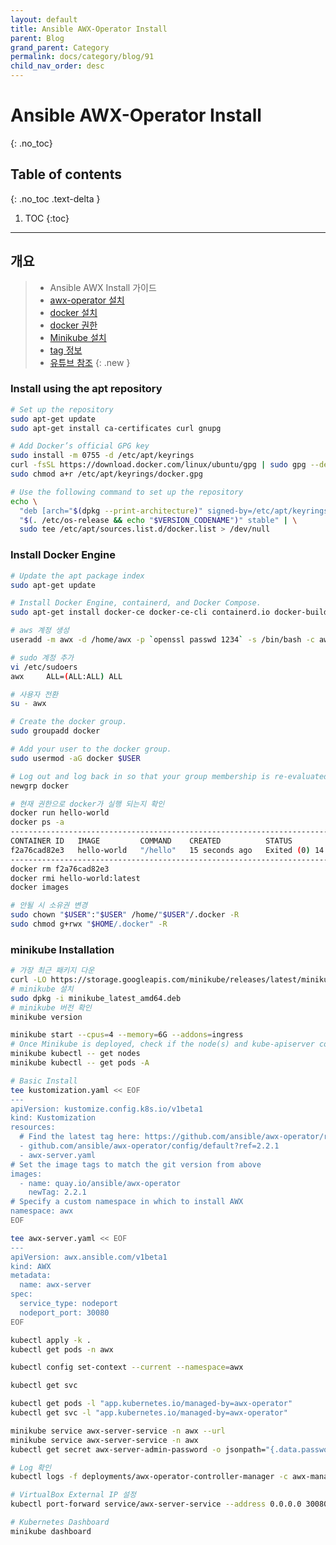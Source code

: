 ```yaml
---
layout: default
title: Ansible AWX-Operator Install
parent: Blog
grand_parent: Category
permalink: docs/category/blog/91
child_nav_order: desc
---
```

# Ansible AWX-Operator Install
{: .no_toc}
## Table of contents
{: .no_toc .text-delta }
1. TOC
{:toc}
---
## 개요
> - Ansible AWX Install 가이드
> - [awx-operator 설치](https://github.com/ansible/awx-operator)
> - [docker 설치](https://docs.docker.com/engine/install/ubuntu/)
> - [docker 권한](https://docs.docker.com/engine/install/linux-postinstall/)
> - [Minikube 설치](https://minikube.sigs.k8s.io/docs/start/)
> - [tag 정보](https://github.com/ansible/awx-operator/tags)
> - [유튜브 참조](https://youtu.be/n3SzwzbxfRE)
{: .new }
### Install using the apt repository
```bash
# Set up the repository
sudo apt-get update
sudo apt-get install ca-certificates curl gnupg
```
```bash
# Add Docker’s official GPG key
sudo install -m 0755 -d /etc/apt/keyrings
curl -fsSL https://download.docker.com/linux/ubuntu/gpg | sudo gpg --dearmor -o /etc/apt/keyrings/docker.gpg
sudo chmod a+r /etc/apt/keyrings/docker.gpg
```
```bash
# Use the following command to set up the repository
echo \
  "deb [arch="$(dpkg --print-architecture)" signed-by=/etc/apt/keyrings/docker.gpg] https://download.docker.com/linux/ubuntu \
  "$(. /etc/os-release && echo "$VERSION_CODENAME")" stable" | \
  sudo tee /etc/apt/sources.list.d/docker.list > /dev/null
```
### Install Docker Engine
```bash
# Update the apt package index
sudo apt-get update
```

```bash
# Install Docker Engine, containerd, and Docker Compose.
sudo apt-get install docker-ce docker-ce-cli containerd.io docker-buildx-plugin docker-compose-plugin
```

```bash
# aws 계정 생성
useradd -m awx -d /home/awx -p `openssl passwd 1234` -s /bin/bash -c awx
```

```bash
# sudo 계정 추가
vi /etc/sudoers
awx     ALL=(ALL:ALL) ALL
```

```bash
# 사용자 전환
su - awx
```

```bash
# Create the docker group.
sudo groupadd docker
```

```bash
# Add your user to the docker group.
sudo usermod -aG docker $USER
```

```bash
# Log out and log back in so that your group membership is re-evaluated.
newgrp docker
```

```bash
# 현재 권한으로 docker가 실행 되는지 확인
docker run hello-world
docker ps -a
-------------------------------------------------------------------------------
CONTAINER ID   IMAGE         COMMAND    CREATED          STATUS                      PORTS     NAMES
f2a76cad82e3   hello-world   "/hello"   15 seconds ago   Exited (0) 14 seconds ago             focused_mayer
-------------------------------------------------------------------------------
docker rm f2a76cad82e3
docker rmi hello-world:latest
docker images
```

```bash
# 안될 시 소유권 변경
sudo chown "$USER":"$USER" /home/"$USER"/.docker -R
sudo chmod g+rwx "$HOME/.docker" -R
```

### minikube Installation

```bash
# 가장 최근 패키지 다운
curl -LO https://storage.googleapis.com/minikube/releases/latest/minikube_latest_amd64.deb
# minikube 설치
sudo dpkg -i minikube_latest_amd64.deb
# minikube 버전 확인
minikube version
```

```bash
minikube start --cpus=4 --memory=6G --addons=ingress
# Once Minikube is deployed, check if the node(s) and kube-apiserver communication is working as expected.
minikube kubectl -- get nodes
minikube kubectl -- get pods -A
```

```bash
# Basic Install
tee kustomization.yaml << EOF
---
apiVersion: kustomize.config.k8s.io/v1beta1
kind: Kustomization
resources:
  # Find the latest tag here: https://github.com/ansible/awx-operator/releases
  - github.com/ansible/awx-operator/config/default?ref=2.2.1
  - awx-server.yaml
# Set the image tags to match the git version from above
images:
  - name: quay.io/ansible/awx-operator
    newTag: 2.2.1
# Specify a custom namespace in which to install AWX
namespace: awx
EOF
```

```bash
tee awx-server.yaml << EOF
---
apiVersion: awx.ansible.com/v1beta1
kind: AWX
metadata:
  name: awx-server
spec:
  service_type: nodeport
  nodeport_port: 30080
EOF
```

```bash
kubectl apply -k .
kubectl get pods -n awx

kubectl config set-context --current --namespace=awx

kubectl get svc

kubectl get pods -l "app.kubernetes.io/managed-by=awx-operator"
kubectl get svc -l "app.kubernetes.io/managed-by=awx-operator"

minikube service awx-server-service -n awx --url
minikube service awx-server-service -n awx
kubectl get secret awx-server-admin-password -o jsonpath="{.data.password}" | base64 --decode ; echo
```

```bash
# Log 확인
kubectl logs -f deployments/awx-operator-controller-manager -c awx-manager -n awx
```

```bash
# VirtualBox External IP 설정
kubectl port-forward service/awx-server-service --address 0.0.0.0 30080:80
```

```bash
# Kubernetes Dashboard
minikube dashboard
```
